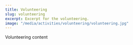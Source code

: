 ```yaml
---
title: Volunteering
slug: volunteering
excerpt: Excerpt for the volunteering.
image: "/media/activities/volunteering/volunteering.jpg"
---
```

Volunteering content